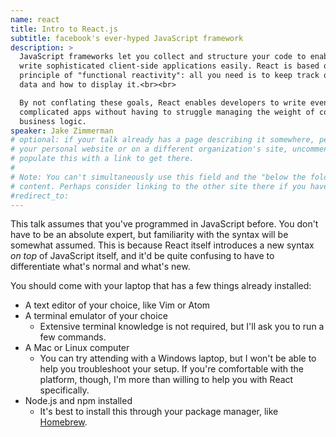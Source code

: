 ```yaml
---
name: react
title: Intro to React.js
subtitle: facebook's ever-hyped JavaScript framework
description: >
  JavaScript frameworks let you collect and structure your code to enable you to
  write sophisticated client-side applications easily. React is based on the
  principle of "functional reactivity": all you need is to keep track of your
  data and how to display it.<br><br>

  By not conflating these goals, React enables developers to write even very
  complicated apps without having to struggle managing the weight of complicated
  business logic.
speaker: Jake Zimmerman
# optional: if your talk already has a page describing it somewhere, perhaps on
# your personal website or on a different organization's site, uncomment and
# populate this with a link to get there.
#
# Note: You can't simultaneously use this field and the "below the fold"
# content. Perhaps consider linking to the other site there if you have to.
#redirect_to:
---
```



This talk assumes that you've programmed in JavaScript before. You don't have to
be an absolute expert, but familiarity with the syntax will be somewhat assumed.
This is because React itself introduces a new syntax _on top_ of JavaScript
itself, and it'd be quite confusing to have to differentiate what's normal and
what's new.

You should come with your laptop that has a few things already installed:

- A text editor of your choice, like Vim or Atom
- A terminal emulator of your choice
  - Extensive terminal knowledge is not required, but I'll ask you to run a few
    commands.
- A Mac or Linux computer
  - You can try attending with a Windows laptop, but I won't be able to help you
    troubleshoot your setup. If you're comfortable with the platform, though,
    I'm more than willing to help you with React specifically.
- Node.js and npm installed
  - It's best to install this through your package manager, like
    [Homebrew][brew].

[brew]: http://brew.sh
